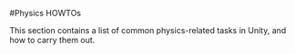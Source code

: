 #Physics HOWTOs

This section contains a list of common physics-related tasks in Unity, and how to carry them out.
